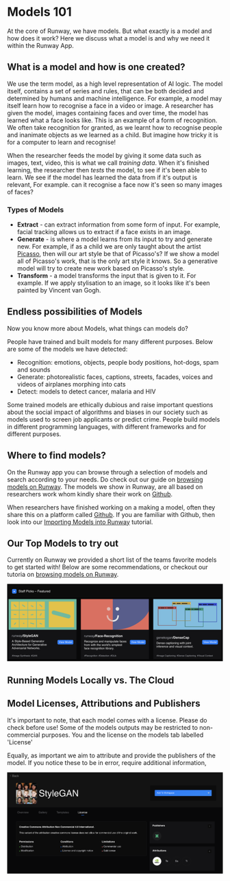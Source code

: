 # Models 101

At the core of Runway, we have models. But what exactly is a model and how does it work? Here we discuss what a model is and why we need it within the Runway App.

## What is a model and how is one created?

We use the term model, as a high level representation of AI logic.  The model itself, contains a set of series and rules, that can be both decided and determined by humans and machine intelligence. For example, a model may itself learn how to recognise a face in a video or image. A researcher has given the model, images containing faces and over time, the model has learned what a face looks like. This is an example of a form of recognition. We often take recognition for granted, as we learnt how to recognise people and inanimate objects as we learned as a child. But imagine how tricky it is for a computer to learn and recognise!

When the researcher feeds the model by giving it some data such as images, text, video, this is what we call *training data*. When it's finished learning, the researcher then *tests* the model, to see if it's been able to learn. We see if the model has learned the data from if it's output is relevant, For example. can it recognise a face now it's seen so many images of faces?

### Types of Models

- **Extract** - can extract information from some form of input. For example, facial tracking allows us to extract if a face exists in an image.
- **Generate** - is where a model learns from its input to try and generate new. For example, if as a child we are only taught about the artist [Picasso](https://www.pablopicasso.org/), then will our art style be that of Picasso's? If we show a model all of Picasso's work, that is the only art style it knows. So a generative model will try to create new work based on Picasso's style.
- **Transform** - a model transforms the input that is given to it. For example. If we apply stylisation to an image, so it looks like it's been painted by Vincent van Gogh.

## Endless possibilities of Models

Now you know more about Models, what things can models do?

People have trained and built models for many different purposes. Below are some of the models we have detected:

* Recognition: emotions, objects, people body positions, hot-dogs, spam and sounds
* Generate: photorealistic faces, captions, streets, facades, voices and videos of airplanes morphing into cats
* Detect: models to detect cancer, malaria and HIV

Some trained models are ethically dubious and raise important questions about the social impact of algorithms and biases in our society such as models used to screen job applicants or predict crime. People build models in different programming languages, with different frameworks and for different purposes.

## Where to find models?

On the Runway app you can browse through a selection of models and search according to your needs. Do check out our guide on [browsing models on Runway](how-to/browse-model-directory). The models we show in Runway, are all based on researchers work whom kindly share their work on [Github](https://github.com/).

When researchers have finished working on a making a model, often they share this on a platform called [Github](https://github.com/). If you are familiar with Github, then look into our [Importing Models into Runway](how-to/importing) tutorial.


## Our Top Models to try out

Currently on Runway we provided a short list of the teams favorite models to get started with! Below are some recommendations, or checkout our tutoria on [browsing models on Runway](how-to/browse-model-directory).


![Top Models](images/model_101/recommended_models.png)


## Running Models Locally vs. The Cloud


## Model Licenses, Attributions and Publishers

It's important to note, that each model comes with a license. Please do check before use! Some of the models outputs may be restricted to non-commercial purposes. You and the license on the models tab labelled 'License'

Equally, as important we aim to attribute and provide the publishers of the model. If you notice these to be in error, require additional information,

![Licensing](images/model_101/licensing_attributes.png)
